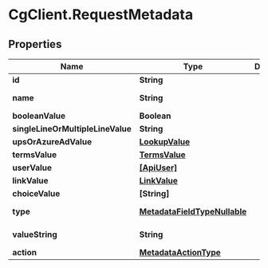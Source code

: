 # CgClient.RequestMetadata

## Properties

Name | Type | Description | Notes
------------ | ------------- | ------------- | -------------
**id** | **String** |  | [optional] 
**name** | **String** |  | [optional] [readonly] 
**booleanValue** | **Boolean** |  | [optional] 
**singleLineOrMultipleLineValue** | **String** |  | [optional] 
**upsOrAzureAdValue** | [**LookupValue**](LookupValue.md) |  | [optional] 
**termsValue** | [**TermsValue**](TermsValue.md) |  | [optional] 
**userValue** | [**[ApiUser]**](ApiUser.md) |  | [optional] 
**linkValue** | [**LinkValue**](LinkValue.md) |  | [optional] 
**choiceValue** | **[String]** |  | [optional] 
**type** | [**MetadataFieldTypeNullable**](MetadataFieldTypeNullable.md) |  | [optional] [readonly] 
**valueString** | **String** |  | [optional] [readonly] 
**action** | [**MetadataActionType**](MetadataActionType.md) |  | [optional] 


